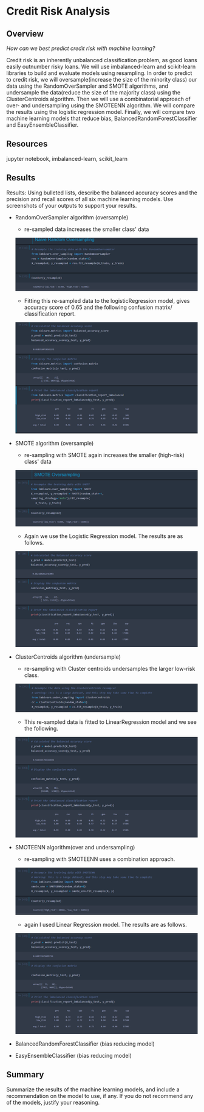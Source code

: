 # Credit Risk Analysis










## Overview

*How can we best predict credit risk with machine learning?* 

Credit risk is an inherently unbalanced classification problem, as good loans easily outnumber risky loans.   We will use imbalanced-learn and scikit-learn libraries to build and evaluate models using resampling. In order to predict to credit risk, we will oversample(increase the size of the minority class) our data using the RandomOverSampler and SMOTE algorithms, and undersample the data(reduce the size of the majority class) using the ClusterCentroids algorithm. Then we will use a combinatorial approach of over- and undersampling using the SMOTEENN algorithm. We will compare the results using the logistic regression model. Finally, we will compare two machine learning models that reduce bias, BalancedRandomForestClassifier and EasyEnsembleClassifier. 


## Resources
jupyter notebook, imbalanced-learn, scikit_learn  

## Results
Results: Using bulleted lists, describe the balanced accuracy scores and the precision and recall scores of all six machine learning models. Use screenshots of your outputs to support your results.

- RandomOverSampler algorithm (oversample) 
    - re-sampled data increases the smaller class' data 

    ![Random  Random Over Sample](./analysis/randomoversampler.png)
    - Fitting this re-sampled data to the logisticRegression model, gives accuracy score of 0.65 and the following confusion matrix/ classification report.

    ![Results random over sample](./analysis/results_randomoversampler.png)


- SMOTE algorithm (oversample)
    - re-sampling with SMOTE again increases the smaller (high-risk) class' data

    ![SMOTE Oversample](./analysis/SMOTEOversample.png)

   - Again we use the Logistic Regression model. The results are as follows.

    ![SMOTE results](./analysis/results_SMOTE.png)    

- ClusterCentroids algorithm (undersample)
    - re-sampling with Cluster centroids undersamples the larger low-risk class.

    ![clustercentroids](./analysis/clustercentroids.png)

    - This re-sampled data is fitted to LinearRegression model and we see the following.

    ![ClusterCentroids results](./analysis/results_ClusterCentroids.png) 


- SMOTEENN algorithm(over and undersampling)
    - re-sampling with SMOTEENN uses a combination approach.

    ![SMOTEENN](./analysis/SMOTEENN.png)
    
    - again I used Linear Regression model. The results are as follows.

    ![SMOTEENN results](./analysis/results_SMOTEENN.png)

- BalancedRandomForestClassifier (bias reducing model)

- EasyEnsembleClassifier (bias reducing model)

## Summary
 Summarize the results of the machine learning models, and include a recommendation on the model to use, if any. If you do not recommend any of the models, justify your reasoning.
